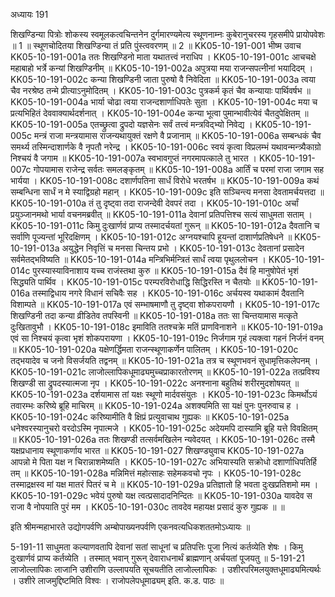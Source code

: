 अध्यायः 191

शिखण्डिन्या पित्रोः शोकस्य स्वमूलकत्वचिन्तनेन दुर्गमारण्यमेत्य स्थूणनाम्नः कुबेरानुचरस्य गृहसमीपे प्रायोपवेशः ॥ 1 ॥ स्थूणचोदितया शिखण्डिन्या तं प्रति पुंस्त्ववरणम् ॥ 2 ॥
KK05-10-191-001	भीष्म उवाच 
KK05-10-191-001a	ततः शिखण्डिनो माता यथातत्त्वं नराधिप ।
KK05-10-191-001c	आचचक्षे महाबाहो भर्त्रे कन्यां शिखण्डिनीम् ॥
KK05-10-191-002a	अपुत्रया मया राजन्सपत्नीनां भयादिदम् ।
KK05-10-191-002c	कन्या शिखण्डिनी जाता पुरुषो वै निवेदिता ॥
KK05-10-191-003a	त्वया चैव नरश्रेष्ठ तन्मे प्रीत्याऽनुमोदितम् ।
KK05-10-191-003c	पुत्रकर्म कृतं चैव कन्यायाः पार्थिवर्षभ ॥
KK05-10-191-004a	भार्या चोढा त्वया राजन्दशार्णाधिपतेः सुता ।
KK05-10-191-004c	मया च प्रत्यभिहितं देववाक्यार्थदर्शनात् ।
KK05-10-191-004e	कन्या भूत्वा पुमान्भावीत्येवं चैतदुपेक्षितम् ॥
KK05-10-191-005a	एतच्छ्रुत्वा द्रुपदो यज्ञसेनः सर्वं तत्त्वं मन्त्रविद्भ्यो निवेद्य ।
KK05-10-191-005c	मन्त्रं राजा मन्त्रयामास राजन्यथायुक्तं रक्षणे वै प्रजानाम् ॥
KK05-10-191-006a	सम्बन्धकं चैव समर्थ्य तस्मिन्दाशार्णके वै नृपतौ नरेन्द्र ।
KK05-10-191-006c	स्वयं कृत्वा विप्रलम्भं यथावन्मन्त्र्यैकाग्रो निश्चयं वै जगाम ॥
KK05-10-191-007a	स्वभावगुप्तं नगरमापत्काले तु भारत ।
KK05-10-191-007c	गोपयामास राजेन्द्र सर्वतः समलङ्कृतम् ॥
KK05-10-191-008a	आर्तिं च परमां राजा जगाम सह भार्यया ।
KK05-10-191-008c	दशार्णपतिना सार्धं विरोधे भरतर्षभ ॥
KK05-10-191-009a	कथं सम्बन्धिना सार्धं न मे स्याद्विग्रहो महान् ।
KK05-10-191-009c	इति सञ्चिन्त्य मनसा देवतामर्चयत्तदा ॥
KK05-10-191-010a	तं तु दृष्ट्वा तदा राजन्देवी देवपरं तदा ।
KK05-10-191-010c	अर्चां प्रयुञ्जानमथो भार्या वचनमब्रवीत् ॥
KK05-10-191-011a	देवानां प्रतिपत्तिश्च सत्यं साधुमता सताम् ।
KK05-10-191-011c	किमु दुःखार्णवं प्राप्य तस्मादर्चयतां गुरून् ॥
KK05-10-191-012a	दैवतानि च सर्वाणि पूज्यन्तां भूरिदक्षिणम् ।
KK05-10-191-012c	अग्नयश्चापि हूयन्तां दाशार्णप्रतिषेधने ॥
KK05-10-191-013a	अयुद्धेन निवृत्तिं च मनसा चिन्तय प्रभो ।
KK05-10-191-013c	देवतानां प्रसादेन सर्वमेतद्भविष्यति ॥
KK05-10-191-014a	मन्त्रिभिर्मन्त्रितं सार्धं त्वया पृथुललोचन ।
KK05-10-191-014c	पुरस्यास्याविनाशाय यच्च राजंस्तथा कुरु ॥
KK05-10-191-015a	दैवं हि मानुषोपेतं भृशं सिद्ध्यति पार्थिव ।
KK05-10-191-015c	परम्परविरोधाद्धि सिद्धिरस्ति न चैतयोः ॥
KK05-10-191-016a	तस्माद्विधाय नगरे विधानं सचिवैः सह ।
KK05-10-191-016c	अर्चयस्व यथाकामं दैवतानि विशाम्पते ॥
KK05-10-191-017a	एवं सम्भाषमाणौ तु दृष्ट्वा शोकपरायणौ ।
KK05-10-191-017c	शिखण्डिनी तदा कन्या व्रीडितेव तपस्विनी ॥
KK05-10-191-018a	ततः सा चिन्तयामास मत्कृते दुःखितावुभौ ।
KK05-10-191-018c	इमाविति ततश्चक्रे मतिं प्राणविनाशने ॥
KK05-10-191-019a	एवं सा निश्चयं कृत्वा भृशं शोकपरायणा ।
KK05-10-191-019c	निर्जगाम गृहं त्यक्त्वा गहनं निर्जनं वनम् ॥
KK05-10-191-020a	यक्षेणर्द्धिमता राजन्स्थूणाकर्णेन पालितम् ।
KK05-10-191-020c	तद्भयादेव च जनो विसर्जयति तद्वनम् ॥
KK05-10-191-021a	तत्र च स्थूणभवनं सुधामृत्तिकलेपनम् ।
KK05-10-191-021c	लाजोल्लापिकधूमाढ्यमुच्चप्राकारतोरणम् ॥
KK05-10-191-022a	तत्प्रविश्य शिखण्डी सा द्रुपदस्यात्मजा नृप ।
KK05-10-191-022c	अनश्नाना बहुतिथं शरीरमुदशोषयत् ॥
KK05-10-191-023a	दर्शयामास तां यक्षः स्थूणो मार्दवसंयुतः ।
KK05-10-191-023c	किमर्थोऽयं तवारम्भः करिष्ये ब्रूहि माचिरम् ॥
KK05-10-191-024a	अशक्यमिति सा यक्षं पुनः पुनरुवाच ह ।
KK05-10-191-024c	करिष्यामीति वै क्षिप्रं प्रत्युवाचाथ गुह्यकः ॥
KK05-10-191-025a	धनेश्वरस्यानुचरो वरदोऽस्मि नृपात्मजे ।
KK05-10-191-025c	अदेयमपि दास्यामि ब्रूहि यत्ते विवक्षितम् ॥
KK05-10-191-026a	ततः शिखण्डी तत्सर्वमखिलेन न्यवेदयत् ।
KK05-10-191-026c	तस्मै यक्षप्रधानाय स्थूणाकर्णाय भारत ॥
KK05-10-191-027	शिखण्ड्युवाच 
KK05-10-191-027a	आपन्नो मे पिता यक्ष न चिरान्नाशमेष्यति ।
KK05-10-191-027c	अभियास्यति सक्रोधो दशार्णाधिपतिर्हि तम् ॥
KK05-10-191-028a	मन्निमित्तं महोत्साहः सहेमकवचो नृपः ।
KK05-10-191-028c	तस्माद्रक्षस्व मां यक्ष मातरं पितरं च मे ॥
KK05-10-191-029a	प्रतिज्ञातो हि भवता दुःखप्रतिशमो मम ।
KK05-10-191-029c	भवेयं पुरुषो यक्ष त्वत्प्रसादादनिन्दितः ॥
KK05-10-191-030a	यावदेव स राजा वै नोपयाति पुरं मम ।
KK05-10-191-030c	तावदेव महायक्ष प्रसादं कुरु गुह्यक ॥ ॥

इति श्रीमन्महाभारते उद्योगपर्वणि अम्बोपाख्यनपर्वणि एकनवत्यधिकशततमोऽध्यायः ॥

5-191-11 साधुमता कल्याणवतापि देवानां सतां साधूनां च प्रतिपत्तिः पूजा नित्यं कर्तव्येति शेषः । किमु दुःखार्णवं प्राप्य कर्तव्येति । तस्मात् भवान् गुरून् देवाराधनार्थं ब्राह्मणान् अर्चयतां पूजयतु ॥ 5-191-21 लाजोल्लापिकः लाजानि उशीराणि उल्लापयति सूचयतीति लाजोल्लापिकः । उशीरपरिमलयुक्तधूमाढ्यमित्यर्थः । उशीरे लाजमुद्दिष्टमिति विश्वः । राजोपलेपधूमाढ्यम् इति. क.ड. पाठः ॥

